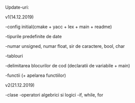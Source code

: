 Update-uri:

v1(14.12.2019)

-config initial(cmake + yacc + lex + main + readme)

-tipurile predefinite de date

-numar unsigned, numar float, sir de caractere, bool, char

-tablouri

-delimitarea blocurilor de cod (declaratii de variabile + main)

-functii (+ apelarea functiilor)

v2(21.12.2019)

-clase
-operatori algebrici si logici
-if, while, for
